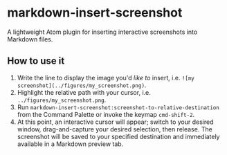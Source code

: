 # markdown-insert-screenshot

A lightweight Atom plugin for inserting interactive screenshots into Markdown files.

## How to use it
1. Write the line to display the image you'd *like to* insert, i.e. `![my screenshot](../figures/my_screenshot.png)`.
2. Highlight the relative path with your cursor, i.e. `../figures/my_screenshot.png`.
3. Run `markdown-insert-screenshot:screenshot-to-relative-destination` from the Command Palette or invoke the keymap `cmd-shift-2`.
4. At this point, an interactive cursor will appear; switch to your desired window, drag-and-capture your desired selection, then release. The screenshot will be saved to your specified destination and immediately available in a Markdown preview tab.
